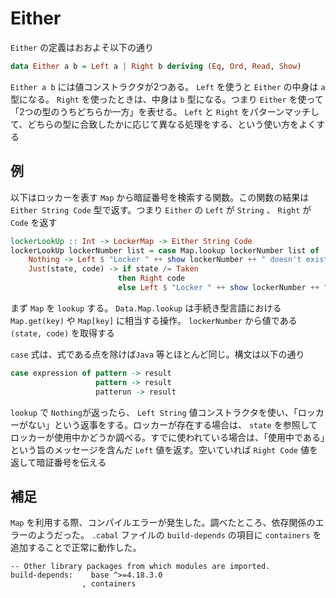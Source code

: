 # Either

`Either` の定義はおおよそ以下の通り

```hs
data Either a b = Left a | Right b deriving (Eq, Ord, Read, Show)
```

`Either a b` には値コンストラクタが2つある。 `Left` を使うと `Either` の中身は `a` 型になる。 `Right` を使ったときは、中身は `b` 型になる。つまり `Either` を使って「2つの型のうちどちらか一方」を表せる。 `Left` と `Right` をパターンマッチして、どちらの型に合致したかに応じて異なる処理をする、という使い方をよくする

## 例

以下はロッカーを表す `Map` から暗証番号を検索する関数。この関数の結果は `Either String Code` 型で返す。つまり `Either` の `Left` が `String` 、 `Right` が `Code` を返す

```hs
lockerLookUp :: Int -> LockerMap -> Either String Code
lockerLookUp lockerNumber list = case Map.lookup lockerNumber list of
    Nothing -> Left $ "Locker " ++ show lockerNumber ++ " doesn't exist!"
    Just(state, code) -> if state /= Taken
                        then Right code
                        else Left $ "Locker " ++ show lockerNumber ++ " is already taken!"
```

まず `Map` を `lookup` する。 `Data.Map.lookup` は手続き型言語における `Map.get(key)` や `Map[key]` に相当する操作。 `lockerNumber` から値である `(state, code)` を取得する

`case` 式は、式である点を除けば`Java` 等とほとんど同じ。構文は以下の通り

```hs
case expression of pattern -> result
                   pattern -> result
                   patterun -> result
```

`lookup` で `Nothing`が返ったら、 `Left String` 値コンストラクタを使い、「ロッカーがない」という返事をする。ロッカーが存在する場合は、 `state` を参照してロッカーが使用中かどうか調べる。すでに使われている場合は、「使用中である」という旨のメッセージを含んだ `Left` 値を返す。空いていれば `Right Code`  値を返して暗証番号を伝える

## 補足

`Map` を利用する際、コンパイルエラーが発生した。調べたところ、依存関係のエラーのようだった。 `.cabal` ファイルの `build-depends` の項目に `containers` を追加することで正常に動作した。

```
-- Other library packages from which modules are imported.
build-depends:    base ^>=4.18.3.0
                , containers
```

